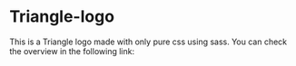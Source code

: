# Triangle-logo
This is a Triangle logo made with only pure css using sass. You can check the overview in the following link:
